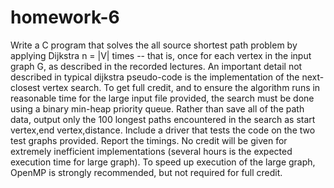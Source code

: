 # homework-6
Write a C program that solves the all source shortest path problem by applying Dijkstra n = |V| times -- that is, once for each vertex
in the input graph G, as described in the recorded lectures. An important detail not described in typical dijkstra pseudo-code is the implementation of the next-closest vertex search. To get full credit, and to ensure the algorithm runs in reasonable time for the large input file provided, the search must be done using a binary min-heap priority queue. Rather than save all of the path data, output only the 100 longest paths encountered in the search as start vertex,end vertex,distance. Include a driver that tests the code on the two test graphs provided. Report the timings. No credit will be given for extremely inefficient implementations (several hours is the expected execution time for large graph). To speed up execution of the large graph, OpenMP is strongly recommended, but not required for full credit.
